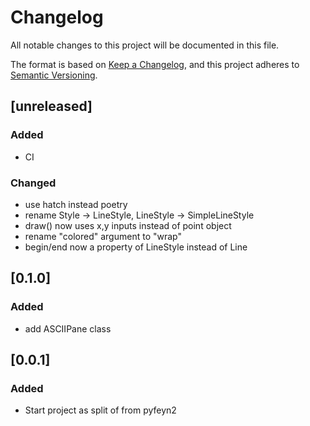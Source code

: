 # Changelog

All notable changes to this project will be documented in this file.

The format is based on [Keep a Changelog](https://keepachangelog.com/en/1.0.0/),
and this project adheres to [Semantic Versioning](https://semver.org/spec/v2.0.0.html).

## \[unreleased\]

### Added

- CI

### Changed

- use hatch instead poetry
- rename Style -> LineStyle, LineStyle -> SimpleLineStyle
- draw() now uses x,y inputs instead of point object
- rename "colored" argument to "wrap"
- begin/end now a property of LineStyle instead of Line

## \[0.1.0\]

### Added

- add ASCIIPane class

## \[0.0.1\]

### Added

- Start project as split of from pyfeyn2
